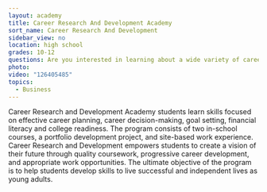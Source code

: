 ```yaml
---
layout: academy
title: Career Research And Development Academy
sort_name: Career Research And Development
sidebar_view: no
location: high school
grades: 10-12
questions: Are you interested in learning about a wide variety of careers? Are you ready to work right now?
photo:
video: "126405485"
topics:
  - Business
---
```


Career Research and Development Academy students learn skills focused on effective career planning, career decision-making, goal setting, financial literacy and college readiness. The program consists of two in-school courses, a portfolio development project, and site-based work experience. Career Research and Development empowers students to create a vision of their future through quality coursework, progressive career development, and appropriate work opportunities. The ultimate objective of the program is to help students develop skills to live successful and independent lives as young adults.
